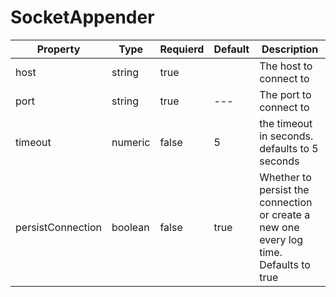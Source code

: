 # SocketAppender

|Property|Type|Requierd|Default|Description|
|--|--|--|--|--|
|host|string|true| |The host to connect to |
|port|string|true|---|The port to connect to |
|timeout |numeric|false|5|the timeout in seconds. defaults to 5 seconds |
|persistConnection |boolean |false|true|Whether to persist the connection or create a new one every log time. Defaults to true |


